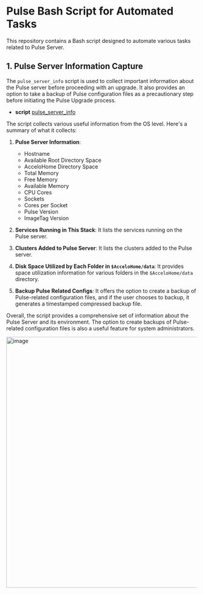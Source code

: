 
# Pulse Bash Script for Automated Tasks

This repository contains a Bash script designed to automate various tasks related to Pulse Server.

## 1. Pulse Server Information Capture
The `pulse_server_info` script is used to collect important information about the Pulse server before proceeding with an upgrade. It also provides an option to take a backup of Pulse configuration files as a precautionary step before initiating the Pulse Upgrade process.

- **script** [pulse_server_info](https://github.com/acceldata-io/ce-utils/blob/main/pulse/pulse_server_info.sh)

The script collects various useful information from the OS level. Here's a summary of what it collects:

1. **Pulse Server Information**:
   - Hostname
   - Available Root Directory Space
   - AcceloHome Directory Space
   - Total Memory
   - Free Memory
   - Available Memory
   - CPU Cores
   - Sockets
   - Cores per Socket
   - Pulse Version
   - ImageTag Version

2. **Services Running in This Stack**: It lists the services running on the Pulse server.

3. **Clusters Added to Pulse Server**: It lists the clusters added to the Pulse server.

4. **Disk Space Utilized by Each Folder in `$AcceloHome/data`**: It provides space utilization information for various folders in the `$AcceloHome/data` directory.

5. **Backup Pulse Related Configs**: It offers the option to create a backup of Pulse-related configuration files, and if the user chooses to backup, it generates a timestamped compressed backup file.

Overall, the script provides a comprehensive set of information about the Pulse Server and its environment. The option to create backups of Pulse-related configuration files is also a useful feature for system administrators.

<img width="662" alt="image" src="https://github.com/acceldata-io/ce-utils/assets/28974904/09ef6a2e-59ab-4ed1-9f2e-7cb9695e7589">

